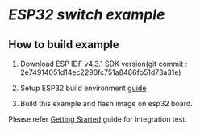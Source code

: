 # _ESP32 switch example_

## How to build example

1. Download ESP IDF v4.3.1 SDK version(git commit : 2e74914051d14ec2290fc751a8486fb51d73a31e)

2. Setup ESP32 build environment [guide](https://docs.espressif.com/projects/esp-idf/en/release-v4.3/esp32/get-started/index.html)

3. Build this example and flash image on esp32 board.

Please refer [Getting Started](https://github.com/SmartThingsCommunity/st-device-sdk-c-ref/blob/master/doc/getting_started.md) guide for integration test.
